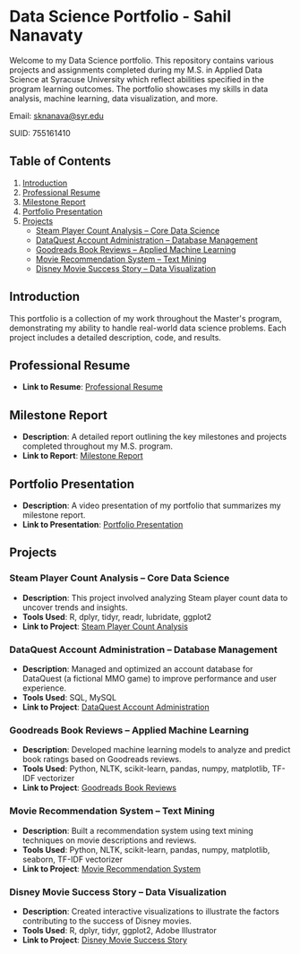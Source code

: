 # Data Science Portfolio - Sahil Nanavaty

Welcome to my Data Science portfolio. This repository contains various projects and assignments completed during my M.S. in Applied Data Science at Syracuse University which reflect abilities specified in the program learning outcomes. The portfolio showcases my skills in data analysis, machine learning, data visualization, and more. 

Email: sknanava@syr.edu

SUID: 755161410

## Table of Contents

1. [Introduction](#introduction)
2. [Professional Resume](#professional-resume)
3. [Milestone Report](#milestone-report)
4. [Portfolio Presentation](#portfolio-presentation)
5. [Projects](#projects)
    - [Steam Player Count Analysis – Core Data Science](#steam-player-count-analysis--core-data-science)
    - [DataQuest Account Administration – Database Management](#dataquest-account-administration--database-management)
    - [Goodreads Book Reviews – Applied Machine Learning](#goodreads-book-reviews--applied-machine-learning)
    - [Movie Recommendation System – Text Mining](#movie-recommendation-system--text-mining)
    - [Disney Movie Success Story – Data Visualization](#disney-movie-success-story--data-visualization)

## Introduction

This portfolio is a collection of my work throughout the Master's program, demonstrating my ability to handle real-world data science problems. Each project includes a detailed description, code, and results.

## Professional Resume

- **Link to Resume**: [Professional Resume](link-to-resume)

## Milestone Report

- **Description**: A detailed report outlining the key milestones and projects completed throughout my M.S. program.
- **Link to Report**: [Milestone Report](link-to-milestone-report)

## Portfolio Presentation

- **Description**: A video presentation of my portfolio that summarizes my milestone report.
- **Link to Presentation**: [Portfolio Presentation](link-to-presentation)

## Projects

### Steam Player Count Analysis – Core Data Science

- **Description**: This project involved analyzing Steam player count data to uncover trends and insights.
- **Tools Used**: R, dplyr, tidyr, readr, lubridate, ggplot2
- **Link to Project**: [Steam Player Count Analysis](https://github.com/Tundoori/DataSciencePortfolio/tree/main/IST%20687%20-%20Steam%20Player%20Count%20Analysis)

### DataQuest Account Administration – Database Management

- **Description**: Managed and optimized an account database for DataQuest (a fictional MMO game) to improve performance and user experience.
- **Tools Used**: SQL, MySQL
- **Link to Project**: [DataQuest Account Administration](https://github.com/Tundoori/DataSciencePortfolio/tree/main/IST%20659%20-%20DataQuest%20Account%20Administration)

### Goodreads Book Reviews – Applied Machine Learning

- **Description**: Developed machine learning models to analyze and predict book ratings based on Goodreads reviews.
- **Tools Used**: Python, NLTK, scikit-learn, pandas, numpy, matplotlib, TF-IDF vectorizer
- **Link to Project**: [Goodreads Book Reviews](link-to-goodreads-book-reviews)

### Movie Recommendation System – Text Mining

- **Description**: Built a recommendation system using text mining techniques on movie descriptions and reviews.
- **Tools Used**: Python, NLTK, scikit-learn, pandas, numpy, matplotlib, seaborn, TF-IDF vectorizer
- **Link to Project**: [Movie Recommendation System](link-to-movie-recommendation-system)

### Disney Movie Success Story – Data Visualization

- **Description**: Created interactive visualizations to illustrate the factors contributing to the success of Disney movies.
- **Tools Used**: R, dplyr, tidyr, ggplot2, Adobe Illustrator
- **Link to Project**: [Disney Movie Success Story](link-to-disney-movie-success-story)
